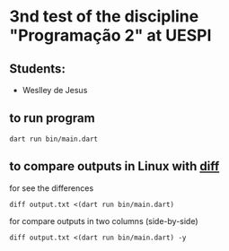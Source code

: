 # 3nd test of the discipline "Programação 2" at UESPI

## Students:
- Weslley de Jesus

## to run program
`dart run bin/main.dart`

## to compare outputs in Linux with [diff](https://man.archlinux.org/man/diff.1.en)
for see the differences

`diff output.txt <(dart run bin/main.dart)`

for compare outputs in two columns (side-by-side)

`diff output.txt <(dart run bin/main.dart) -y`
